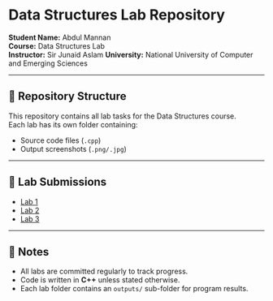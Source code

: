 # Data Structures Lab Repository

**Student Name:** Abdul Mannan  
**Course:** Data Structures Lab  
**Instructor:** Sir Junaid Aslam
**University:** National University of Computer and Emerging Sciences  

---

## 📂 Repository Structure
This repository contains all lab tasks for the Data Structures course.  
Each lab has its own folder containing:
- Source code files (`.cpp`)
- Output screenshots (`.png/.jpg`)

---

## 🔗 Lab Submissions

- [Lab 1](./Lab1)   
- [Lab 2](./Lab2)
- [Lab 3](./Lab3) 


---

## 📝 Notes
- All labs are committed regularly to track progress.  
- Code is written in **C++** unless stated otherwise.  
- Each lab folder contains an `outputs/` sub-folder for program results.  
